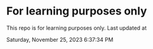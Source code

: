 # For learning purposes only
This repo is for learning purposes only.
Last updated at

Saturday, November 25, 2023 6:37:34 PM

